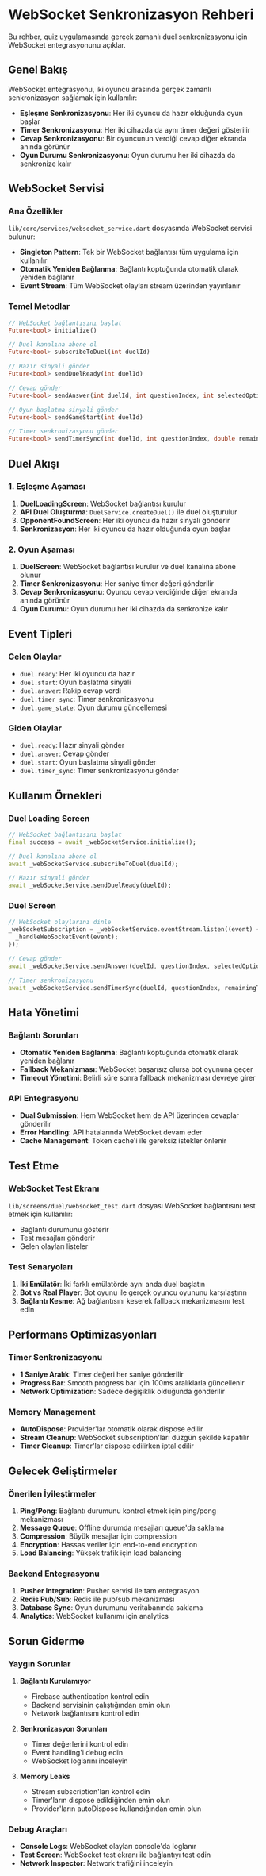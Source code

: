 # WebSocket Senkronizasyon Rehberi

Bu rehber, quiz uygulamasında gerçek zamanlı duel senkronizasyonu için WebSocket entegrasyonunu açıklar.

## Genel Bakış

WebSocket entegrasyonu, iki oyuncu arasında gerçek zamanlı senkronizasyon sağlamak için kullanılır:

- **Eşleşme Senkronizasyonu**: Her iki oyuncu da hazır olduğunda oyun başlar
- **Timer Senkronizasyonu**: Her iki cihazda da aynı timer değeri gösterilir
- **Cevap Senkronizasyonu**: Bir oyuncunun verdiği cevap diğer ekranda anında görünür
- **Oyun Durumu Senkronizasyonu**: Oyun durumu her iki cihazda da senkronize kalır

## WebSocket Servisi

### Ana Özellikler

`lib/core/services/websocket_service.dart` dosyasında WebSocket servisi bulunur:

- **Singleton Pattern**: Tek bir WebSocket bağlantısı tüm uygulama için kullanılır
- **Otomatik Yeniden Bağlanma**: Bağlantı koptuğunda otomatik olarak yeniden bağlanır
- **Event Stream**: Tüm WebSocket olayları stream üzerinden yayınlanır

### Temel Metodlar

```dart
// WebSocket bağlantısını başlat
Future<bool> initialize()

// Duel kanalına abone ol
Future<bool> subscribeToDuel(int duelId)

// Hazır sinyali gönder
Future<bool> sendDuelReady(int duelId)

// Cevap gönder
Future<bool> sendAnswer(int duelId, int questionIndex, int selectedOption, double timeTaken)

// Oyun başlatma sinyali gönder
Future<bool> sendGameStart(int duelId)

// Timer senkronizasyonu gönder
Future<bool> sendTimerSync(int duelId, int questionIndex, double remainingTime)
```

## Duel Akışı

### 1. Eşleşme Aşaması

1. **DuelLoadingScreen**: WebSocket bağlantısı kurulur
2. **API Duel Oluşturma**: `DuelService.createDuel()` ile duel oluşturulur
3. **OpponentFoundScreen**: Her iki oyuncu da hazır sinyali gönderir
4. **Senkronizasyon**: Her iki oyuncu da hazır olduğunda oyun başlar

### 2. Oyun Aşaması

1. **DuelScreen**: WebSocket bağlantısı kurulur ve duel kanalına abone olunur
2. **Timer Senkronizasyonu**: Her saniye timer değeri gönderilir
3. **Cevap Senkronizasyonu**: Oyuncu cevap verdiğinde diğer ekranda anında görünür
4. **Oyun Durumu**: Oyun durumu her iki cihazda da senkronize kalır

## Event Tipleri

### Gelen Olaylar

- `duel.ready`: Her iki oyuncu da hazır
- `duel.start`: Oyun başlatma sinyali
- `duel.answer`: Rakip cevap verdi
- `duel.timer_sync`: Timer senkronizasyonu
- `duel.game_state`: Oyun durumu güncellemesi

### Giden Olaylar

- `duel.ready`: Hazır sinyali gönder
- `duel.answer`: Cevap gönder
- `duel.start`: Oyun başlatma sinyali gönder
- `duel.timer_sync`: Timer senkronizasyonu gönder

## Kullanım Örnekleri

### Duel Loading Screen

```dart
// WebSocket bağlantısını başlat
final success = await _webSocketService.initialize();

// Duel kanalına abone ol
await _webSocketService.subscribeToDuel(duelId);

// Hazır sinyali gönder
await _webSocketService.sendDuelReady(duelId);
```

### Duel Screen

```dart
// WebSocket olaylarını dinle
_webSocketSubscription = _webSocketService.eventStream.listen((event) {
  _handleWebSocketEvent(event);
});

// Cevap gönder
await _webSocketService.sendAnswer(duelId, questionIndex, selectedOption, timeTaken);

// Timer senkronizasyonu
await _webSocketService.sendTimerSync(duelId, questionIndex, remainingTime);
```

## Hata Yönetimi

### Bağlantı Sorunları

- **Otomatik Yeniden Bağlanma**: Bağlantı koptuğunda otomatik olarak yeniden bağlanır
- **Fallback Mekanizması**: WebSocket başarısız olursa bot oyununa geçer
- **Timeout Yönetimi**: Belirli süre sonra fallback mekanizması devreye girer

### API Entegrasyonu

- **Dual Submission**: Hem WebSocket hem de API üzerinden cevaplar gönderilir
- **Error Handling**: API hatalarında WebSocket devam eder
- **Cache Management**: Token cache'i ile gereksiz istekler önlenir

## Test Etme

### WebSocket Test Ekranı

`lib/screens/duel/websocket_test.dart` dosyası WebSocket bağlantısını test etmek için kullanılır:

- Bağlantı durumunu gösterir
- Test mesajları gönderir
- Gelen olayları listeler

### Test Senaryoları

1. **İki Emülatör**: İki farklı emülatörde aynı anda duel başlatın
2. **Bot vs Real Player**: Bot oyunu ile gerçek oyuncu oyununu karşılaştırın
3. **Bağlantı Kesme**: Ağ bağlantısını keserek fallback mekanizmasını test edin

## Performans Optimizasyonları

### Timer Senkronizasyonu

- **1 Saniye Aralık**: Timer değeri her saniye gönderilir
- **Progress Bar**: Smooth progress bar için 100ms aralıklarla güncellenir
- **Network Optimization**: Sadece değişiklik olduğunda gönderilir

### Memory Management

- **AutoDispose**: Provider'lar otomatik olarak dispose edilir
- **Stream Cleanup**: WebSocket subscription'ları düzgün şekilde kapatılır
- **Timer Cleanup**: Timer'lar dispose edilirken iptal edilir

## Gelecek Geliştirmeler

### Önerilen İyileştirmeler

1. **Ping/Pong**: Bağlantı durumunu kontrol etmek için ping/pong mekanizması
2. **Message Queue**: Offline durumda mesajları queue'da saklama
3. **Compression**: Büyük mesajlar için compression
4. **Encryption**: Hassas veriler için end-to-end encryption
5. **Load Balancing**: Yüksek trafik için load balancing

### Backend Entegrasyonu

1. **Pusher Integration**: Pusher servisi ile tam entegrasyon
2. **Redis Pub/Sub**: Redis ile pub/sub mekanizması
3. **Database Sync**: Oyun durumunu veritabanında saklama
4. **Analytics**: WebSocket kullanımı için analytics

## Sorun Giderme

### Yaygın Sorunlar

1. **Bağlantı Kurulamıyor**
   - Firebase authentication kontrol edin
   - Backend servisinin çalıştığından emin olun
   - Network bağlantısını kontrol edin

2. **Senkronizasyon Sorunları**
   - Timer değerlerini kontrol edin
   - Event handling'i debug edin
   - WebSocket loglarını inceleyin

3. **Memory Leaks**
   - Stream subscription'ları kontrol edin
   - Timer'ların dispose edildiğinden emin olun
   - Provider'ların autoDispose kullandığından emin olun

### Debug Araçları

- **Console Logs**: WebSocket olayları console'da loglanır
- **Test Screen**: WebSocket test ekranı ile bağlantıyı test edin
- **Network Inspector**: Network trafiğini inceleyin 